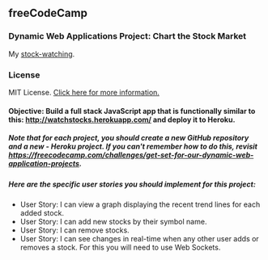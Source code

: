 ## freeCodeCamp

### Dynamic Web Applications Project: Chart the Stock Market

My [stock-watching](https://stock-watching.herokuapp.com/ "stock-watching").

### License

MIT License. [Click here for more information.](LICENSE.md)

#### Objective: Build a full stack JavaScript app that is functionally similar to this: http://watchstocks.herokuapp.com/ and deploy it to Heroku.

##### Note that for each project, you should create a new GitHub repository and a new - Heroku project. If you can't remember how to do this, revisit https://freecodecamp.com/challenges/get-set-for-our-dynamic-web-application-projects.

##### Here are the specific user stories you should implement for this project:
- User Story: I can view a graph displaying the recent trend lines for each added stock.
- User Story: I can add new stocks by their symbol name.
- User Story: I can remove stocks.
- User Story: I can see changes in real-time when any other user adds or removes a stock. For this you will need to use Web Sockets.